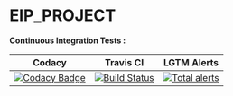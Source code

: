 # EIP_PROJECT

**Continuous Integration Tests :**

|       Codacy      |     Travis CI     |    LGTM Alerts    |  
|:-----------------:|:-----------------:|:-----------------:|
| [![Codacy Badge](https://api.codacy.com/project/badge/Grade/ad4df365f6d840b2965079e4e25d062d)](https://www.codacy.com/app/FlorianeProg/EIP_PROJECT?utm_source=github.com&amp;utm_medium=referral&amp;utm_content=Zerekiel/EIP_PROJECT&amp;utm_campaign=Badge_Grade) | [![Build Status](https://travis-ci.org/Zerekiel/EIP_PROJECT.svg?branch=master)](https://travis-ci.org/Zerekiel/EIP_PROJECT) | [![Total alerts](https://img.shields.io/lgtm/alerts/g/Zerekiel/EIP_PROJECT.svg?logo=lgtm&logoWidth=18)](https://lgtm.com/projects/g/Zerekiel/EIP_PROJECT/alerts/) |
